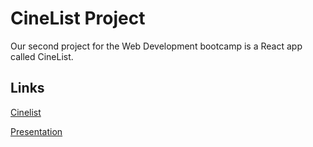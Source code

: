 # CineList Project

Our second project for the Web Development bootcamp is a React app called CineList.

## Links

[Cinelist](https://mycinelist.netlify.app/)


[Presentation](https://www.canva.com/design/DAFS5aNxRfk/zXXvdGtgQdlXg-A_ILBFpA/view?utm_content=DAFS5aNxRfk&utm_campaign=designshare&utm_medium=link2&utm_source=sharebutton)
